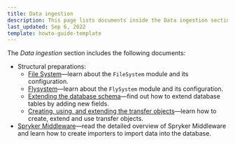 ```yaml
---
title: Data ingestion
description: This page lists documents inside the Data ingestion section
last_updated: Sep 6, 2022
template: howto-guide-template
---
```


The *Data ingestion* section includes the following documents:

* Structural preparations:
  * [File System](/docs/scos/dev/back-end-development/data-manipulation/data-ingestion/structural-preparations/file-system.html)—learn about the `FileSystem` module and its configuration.
  * [Flysystem](/docs/scos/dev/back-end-development/data-manipulation/data-ingestion/structural-preparations/flysystem.html)—learn about the `FlySystem` module and its configuration.
  * [Extending the database schema](/docs/scos/dev/back-end-development/data-manipulation/data-ingestion/structural-preparations/extending-the-database-schema.html)—find out how to extend database tables by adding new fields.
  * [Creating, using, and extending the transfer objects](/docs/scos/dev/back-end-development/data-manipulation/data-ingestion/structural-preparations/creating-using-and-extending-the-transfer-objects.html)—learn how to create, extend and use transfer objects.
*  [Spryker Middleware](/docs/scos/dev/back-end-development/data-manipulation/data-ingestion/spryker-middleware.html)—read the detailed overview of Spryker Middleware and learn how to create importers to import data into the database.

